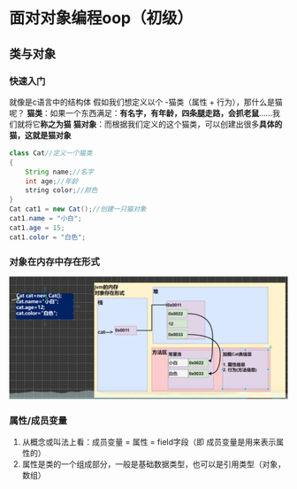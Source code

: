 # 面对对象编程oop（初级）
## 类与对象
### 快速入门
就像是c语言中的结构体
假如我们想定义以个 -猫类（属性 + 行为），那什么是猫呢？
**猫类**：如果一个东西满足：**有名字，有年龄，四条腿走路，会抓老鼠**……我们就将它**称之为猫**
**猫对象**：而根据我们定义的这个猫类，可以创建出很多**具体的猫，这就是猫对象**
```java
class Cat//定义一个猫类
{
    String name;//名字
    int age;//年龄
    string color;//颜色
}
Cat cat1 = new Cat();//创建一只猫对象
cat1.name = "小白";
cat1.age = 15;
cat1.color = "白色";
```
### 对象在内存中存在形式
![](../%E5%AF%B9%E8%B1%A1%E5%AD%98%E5%9C%A8%E5%BD%A2%E5%BC%8F.png)
### 属性/成员变量
1. 从概念或叫法上看：成员变量 = 属性 = field字段（即 成员变量是用来表示属性的）
2. 属性是类的一个组成部分，一般是基础数据类型，也可以是引用类型（对象，数组）